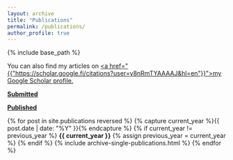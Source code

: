 ```yaml
---
layout: archive
title: "Publications"
permalink: /publications/
author_profile: true
---
```


{% include base_path %}

You can also find my articles on <u><a href="{{"https://scholar.google.fi/citations?user=y8nRmTYAAAAJ&hl=en"}}">my Google Scholar profile</a>.</u>

<u><b>Submitted</b></u>


<u><b>Published</b></u>

{% for post in site.publications reversed %}
  {% capture current_year %}{{ post.date | date: "%Y" }}{% endcapture %}
  {% if current_year != previous_year %}
  <b>{{ current_year }}</b>
    {% assign previous_year = current_year %}
  {% endif %}
  {% include archive-single-publications.html %}
{% endfor %}

